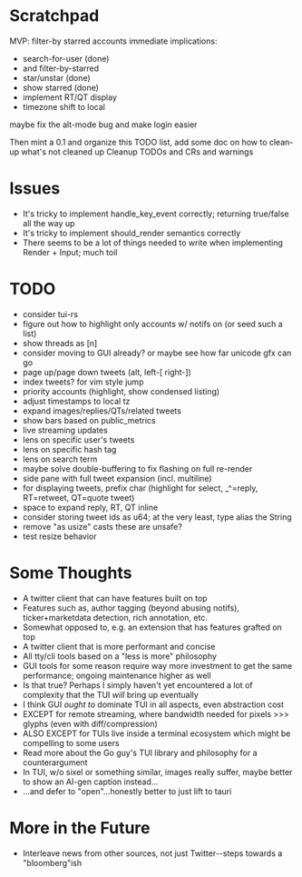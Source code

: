 # Scratchpad

MVP: filter-by starred accounts
immediate implications:
- search-for-user (done) 
- and filter-by-starred
- star/unstar (done)
- show starred (done)
- implement RT/QT display
- timezone shift to local

maybe fix the alt-mode bug and make login easier

Then mint a 0.1 and organize this TODO list, add some doc on how to clean-up what's not cleaned up
Cleanup TODOs and CRs and warnings

# Issues

- It's tricky to implement handle_key_event correctly; returning true/false all the way up
- It's tricky to implement should_render semantics correctly
- There seems to be a lot of things needed to write when implementing Render + Input; much toil

# TODO

- consider tui-rs
- figure out how to highlight only accounts w/ notifs on (or seed such a list)
- show threads as [n]
- consider moving to GUI already? or maybe see how far unicode gfx can go
- page up/page down tweets (alt, left-[ right-])
- index tweets? for vim style jump
- priority accounts (highlight, show condensed listing)
- adjust timestamps to local tz
- expand images/replies/QTs/related tweets
- show bars based on public_metrics
- live streaming updates
- lens on specific user's tweets
- lens on specific hash tag
- lens on search term
- maybe solve double-buffering to fix flashing on full re-render
- side pane with full tweet expansion (incl. multiline)
- for displaying tweets, prefix char (highlight for select, _^=reply, RT=retweet, QT=quote tweet)
- space to expand reply, RT, QT inline
- consider storing tweet ids as u64; at the very least, type alias the String
- remove "as usize" casts these are unsafe?
- test resize behavior

# Some Thoughts

- A twitter client that can have features built on top
- Features such as, author tagging (beyond abusing notifs), ticker+marketdata detection, rich annotation, etc.
- Somewhat opposed to, e.g. an extension that has features grafted on top
- A twitter client that is more performant and concise
- All tty/cli tools based on a "less is more" philosophy
- GUI tools for some reason require way more investment to get the same performance; ongoing maintenance higher as well
- Is that true? Perhaps I simply haven't yet encountered a lot of complexity that the TUI _will_ bring up eventually
- I think GUI _ought to_ dominate TUI in all aspects, even abstraction cost
- EXCEPT for remote streaming, where bandwidth needed for pixels >>> glyphs (even with diff/compression)
- ALSO EXCEPT for TUIs live inside a terminal ecosystem which might be compelling to some users
- Read more about the Go guy's TUI library and philosophy for a counterargument
- In TUI, w/o sixel or something similar, images really suffer, maybe better to show an AI-gen caption instead...
- ...and defer to "open"...honestly better to just lift to tauri

# More in the Future

- Interleave news from other sources, not just Twitter--steps towards a "bloomberg"ish